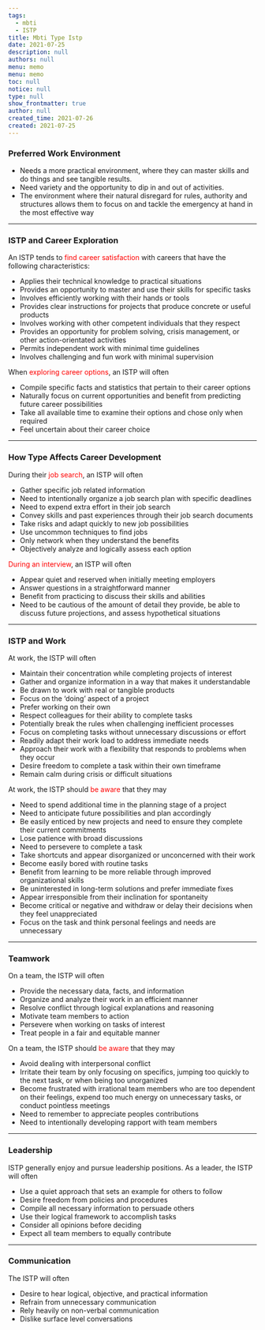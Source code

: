 ```yaml
---
tags: 
  - mbti
  - ISTP
title: Mbti Type Istp
date: 2021-07-25
description: null
authors: null
menu: memo
menu: memo
toc: null
notice: null
type: null
show_frontmatter: true
author: null
created_time: 2021-07-26
created: 2021-07-25
---
```


<!-- table_of_contents af4c6894-9d3d-420d-b4a8-0b28622aa2a6 -->

### Preferred Work Environment

* Needs a more practical environment, where they can master skills and do things and see tangible results.
* Need variety and the opportunity to dip in and out of activities.
* The environment where their natural disregard for rules, authority and structures allows them to focus on and tackle the emergency at hand in the most effective way

---

### ISTP and Career Exploration

An ISTP tends to<span style='color:red'> find career satisfaction</span> with careers that have the following characteristics:

* Applies their technical knowledge to practical situations
* Provides an opportunity to master and use their skills for specific tasks
* Involves efficiently working with their hands or tools
* Provides clear instructions for projects that produce concrete or useful products
* Involves working with other competent individuals that they respect
* Provides an opportunity for problem solving, crisis management, or other action-orientated activities
* Permits independent work with minimal time guidelines
* Involves challenging and fun work with minimal supervision

When <span style='color:red'>exploring career options</span>, an ISTP will often

* Compile specific facts and statistics that pertain to their career options
* Naturally focus on current opportunities and benefit from predicting future career possibilities
* Take all available time to examine their options and chose only when required
* Feel uncertain about their career choice

---

### How Type Affects Career Development

During their <span style='color:red'>job search</span>, an ISTP will often

* Gather specific job related information
* Need to intentionally organize a job search plan with specific deadlines
* Need to expend extra effort in their job search
* Convey skills and past experiences through their job search documents
* Take risks and adapt quickly to new job possibilities
* Use uncommon techniques to find jobs
* Only network when they understand the benefits
* Objectively analyze and logically assess each option

<span style='color:red'>During an interview</span>, an ISTP will often

* Appear quiet and reserved when initially meeting employers
* Answer questions in a straightforward manner
* Benefit from practicing to discuss their skills and abilities
* Need to be cautious of the amount of detail they provide, be able to discuss future projections, and assess hypothetical situations

---

### ISTP and Work

At work, the ISTP will often

* Maintain their concentration while completing projects of interest
* Gather and organize information in a way that makes it understandable
* Be drawn to work with real or tangible products
* Focus on the ‘doing’ aspect of a project
* Prefer working on their own
* Respect colleagues for their ability to complete tasks
* Potentially break the rules when challenging inefficient processes
* Focus on completing tasks without unnecessary discussions or effort
* Readily adapt their work load to address immediate needs
* Approach their work with a flexibility that responds to problems when they occur
* Desire freedom to complete a task within their own timeframe
* Remain calm during crisis or difficult situations

At work, the ISTP should <span style='color:red'>be aware</span> that they may

* Need to spend additional time in the planning stage of a project
* Need to anticipate future possibilities and plan accordingly
* Be easily enticed by new projects and need to ensure they complete their current commitments
* Lose patience with broad discussions
* Need to persevere to complete a task
* Take shortcuts and appear disorganized or unconcerned with their work
* Become easily bored with routine tasks
* Benefit from learning to be more reliable through improved organizational skills
* Be uninterested in long-term solutions and prefer immediate fixes
* Appear irresponsible from their inclination for spontaneity
* Become critical or negative and withdraw or delay their decisions when they feel unappreciated
* Focus on the task and think personal feelings and needs are unnecessary

---

### Teamwork

On a team, the ISTP will often

* Provide the necessary data, facts, and information
* Organize and analyze their work in an efficient manner
* Resolve conflict through logical explanations and reasoning
* Motivate team members to action
* Persevere when working on tasks of interest
* Treat people in a fair and equitable manner

On a team, the ISTP should <span style='color:red'>be aware</span> that they may

* Avoid dealing with interpersonal conflict
* Irritate their team by only focusing on specifics, jumping too quickly to the next task, or when being too unorganized
* Become frustrated with irrational team members who are too dependent on their feelings, expend too much energy on unnecessary tasks, or conduct pointless meetings
* Need to remember to appreciate peoples contributions
* Need to intentionally developing rapport with team members

---

### Leadership

ISTP generally enjoy and pursue leadership positions. As a leader, the ISTP will often

* Use a quiet approach that sets an example for others to follow
* Desire freedom from policies and procedures
* Compile all necessary information to persuade others
* Use their logical framework to accomplish tasks
* Consider all opinions before deciding
* Expect all team members to equally contribute

---

### Communication

The ISTP will often

* Desire to hear logical, objective, and practical information
* Refrain from unnecessary communication
* Rely heavily on non-verbal communication
* Dislike surface level conversations